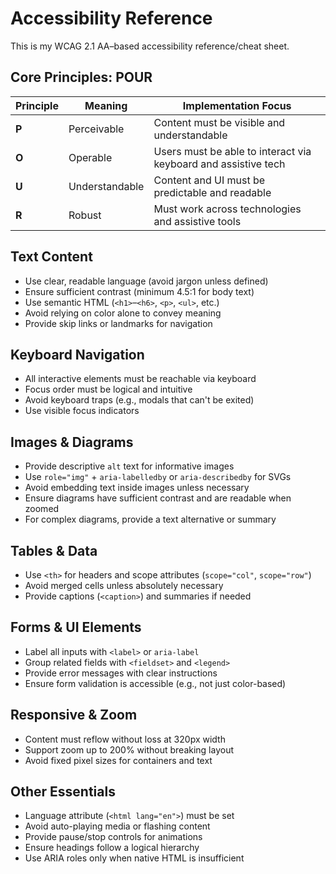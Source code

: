 # Accessibility Reference

This is my WCAG 2.1 AA–based accessibility reference/cheat sheet.


## Core Principles: POUR

| Principle | Meaning        | Implementation Focus                                           |
| ----------- | ---------------- | ---------------------------------------------------------------- |
| **P**     | Perceivable    | Content must be visible and understandable                     |
| **O**     | Operable       | Users must be able to interact via keyboard and assistive tech |
| **U**     | Understandable | Content and UI must be predictable and readable                |
| **R**     | Robust         | Must work across technologies and assistive tools              |

## Text Content

* Use clear, readable language (avoid jargon unless defined)
* Ensure sufficient contrast (minimum 4.5:1 for body text)
* Use semantic HTML (`<h1>`–`<h6>`, `<p>`, `<ul>`, etc.)
* Avoid relying on color alone to convey meaning
* Provide skip links or landmarks for navigation

## Keyboard Navigation

* All interactive elements must be reachable via keyboard
* Focus order must be logical and intuitive
* Avoid keyboard traps (e.g., modals that can't be exited)
* Use visible focus indicators

## Images & Diagrams

* Provide descriptive `alt` text for informative images
* Use `role="img"` + `aria-labelledby` or `aria-describedby` for SVGs
* Avoid embedding text inside images unless necessary
* Ensure diagrams have sufficient contrast and are readable when zoomed
* For complex diagrams, provide a text alternative or summary

## Tables & Data

* Use `<th>` for headers and scope attributes (`scope="col"`, `scope="row"`)
* Avoid merged cells unless absolutely necessary
* Provide captions (`<caption>`) and summaries if needed

## Forms & UI Elements

* Label all inputs with `<label>` or `aria-label`
* Group related fields with `<fieldset>` and `<legend>`
* Provide error messages with clear instructions
* Ensure form validation is accessible (e.g., not just color-based)

## Responsive & Zoom

* Content must reflow without loss at 320px width
* Support zoom up to 200% without breaking layout
* Avoid fixed pixel sizes for containers and text


## Other Essentials

* Language attribute (`<html lang="en">`) must be set
* Avoid auto-playing media or flashing content
* Provide pause/stop controls for animations
* Ensure headings follow a logical hierarchy
* Use ARIA roles only when native HTML is insufficient
